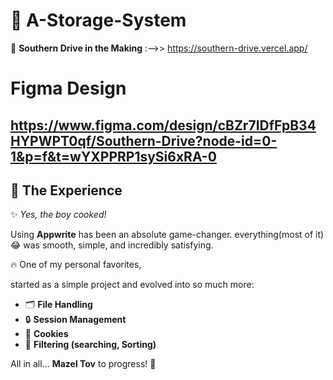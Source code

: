 # 🚀 A-Storage-System  
🌴 **Southern Drive in the Making** :-->> https://southern-drive.vercel.app/ 
# Figma Design
https://www.figma.com/design/cBZr7IDfFpB34HYPWPT0qf/Southern-Drive?node-id=0-1&p=f&t=wYXPPRP1sySi6xRA-0
---

## 🎯 The Experience  

✨ *Yes, the boy cooked!*  

Using **Appwrite** has been an absolute game-changer. everything(most of it) 😂 was smooth, simple, and incredibly satisfying.  

🔥 One of my personal favorites, 

started as a simple project and evolved into so much more:  
- 🗂️ **File Handling**  
- 🔒 **Session Management**  
- 🍪 **Cookies**  
- 🎯 **Filtering (searching, Sorting)**

All in all... **Mazel Tov** to progress! 🥂  

